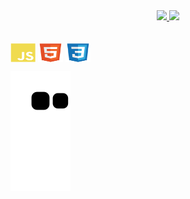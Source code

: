 

<div align="center">
  <a href="https://github.com/Matheus-skk">
  <img  width="45%" src="https://github-readme-stats.vercel.app/api?username=cafecomleitec&show_icons=true&theme=dracula&include_all_commits=true&count_private=true"/>
  <img  width="29.5%" src="https://github-readme-stats.vercel.app/api/top-langs/?username=cafecomleitec&layout=compact&langs_count=7&theme=dracula"/>
</div>
  
  <br>
  <div style="display: inline-block"><br/>
  <img align= "center" alt="Js" height="30" width="40" src="https://raw.githubusercontent.com/devicons/devicon/master/icons/javascript/javascript-plain.svg">  
  <img align= "center" alt="HTML" height="30" width="40" src="https://raw.githubusercontent.com/devicons/devicon/master/icons/html5/html5-original.svg">
  <img align= "center" alt="CSS" height="30" width="40" src="https://raw.githubusercontent.com/devicons/devicon/master/icons/css3/css3-original.svg">
  
  </div>
  
![Snake animation](https://github.com/Matheus-skk/Matheus-skk/blob/output/github-contribution-grid-snake.svg)
 
